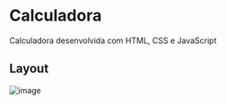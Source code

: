 # Calculadora
Calculadora desenvolvida com HTML, CSS e JavaScript

## Layout
![image](https://user-images.githubusercontent.com/69986144/111033029-04263500-83ee-11eb-8509-f5625b91ef9b.png)
